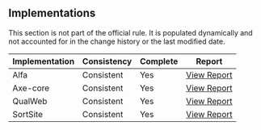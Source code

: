## Implementations

This section is not part of the official rule. It is populated dynamically and 
not accounted for in the change history or the last modified date.

| Implementation | Consistency          | Complete | Report
|----------------|----------------------|----------|-------------
| Alfa           | Consistent           | Yes      | [View Report](https://act-rules.github.io/implementation/alfa#id-23a2a8)
| Axe-core       | Consistent           | Yes      | [View Report](https://act-rules.github.io/implementation/alfa#id-23a2a8)
| QualWeb        | Consistent           | Yes      | [View Report](https://act-rules.github.io/implementation/qualweb#id-23a2a8)
| SortSite       | Consistent           | Yes      | [View Report](https://act-rules.github.io/implementation/sortsite#id-23a2a8)

